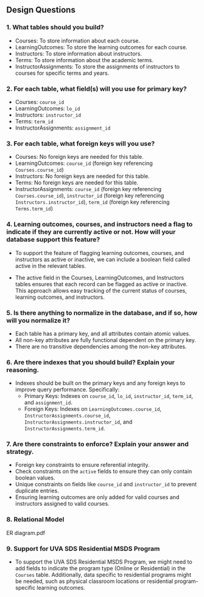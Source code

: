 ## Design Questions

### 1. What tables should you build?
- Courses: To store information about each course.
- LearningOutcomes: To store the learning outcomes for each course.
- Instructors: To store information about instructors.
- Terms: To store information about the academic terms.
- InstructorAssignments: To store the assignments of instructors to courses for specific terms and years.

### 2. For each table, what field(s) will you use for primary key?
- Courses: `course_id`
- LearningOutcomes: `lo_id`
- Instructors: `instructor_id`
- Terms: `term_id`
- InstructorAssignments: `assignment_id`

### 3. For each table, what foreign keys will you use?
- Courses: No foreign keys are needed for this table.
- LearningOutcomes: `course_id` (foreign key referencing `Courses.course_id`)
- Instructors: No foreign keys are needed for this table.
- Terms: No foreign keys are needed for this table.
- InstructorAssignments: `course_id` (foreign key referencing `Courses.course_id`),
                         `instructor_id` (foreign key referencing `Instructors.instructor_id`),
                         `term_id` (foreign key referencing `Terms.term_id`)

### 4. Learning outcomes, courses, and instructors need a flag to indicate if they are currently active or not. How will your database support this feature? 

- To support the feature of flagging learning outcomes, courses, and instructors as active or inactive, we can include a boolean field called active in the relevant tables. 

- The active field in the Courses, LearningOutcomes, and Instructors tables ensures that each record can be flagged as active or inactive.
This approach allows easy tracking of the current status of courses, learning outcomes, and instructors.

### 5. Is there anything to normalize in the database, and if so, how will you normalize it?

- Each table has a primary key, and all attributes contain atomic values.
- All non-key attributes are fully functional dependent on the primary key.
- There are no transitive dependencies among the non-key attributes.

### 6. Are there indexes that you should build? Explain your reasoning.
- Indexes should be built on the primary keys and any foreign keys to improve query performance. Specifically:
  - Primary Keys: Indexes on `course_id`, `lo_id`, `instructor_id`, `term_id`, and `assignment_id`.
  - Foreign Keys: Indexes on `LearningOutcomes.course_id`, `InstructorAssignments.course_id`, `InstructorAssignments.instructor_id`, and `InstructorAssignments.term_id`.

### 7. Are there constraints to enforce? Explain your answer and strategy.
- Foreign key constraints to ensure referential integrity.
- Check constraints on the `active` fields to ensure they can only contain boolean values.
- Unique constraints on fields like `course_id` and `instructor_id` to prevent duplicate entries.
- Ensuring learning outcomes are only added for valid courses and instructors assigned to valid courses.

### 8. Relational Model
ER diagram.pdf

### 9. Support for UVA SDS Residential MSDS Program
- To support the UVA SDS Residential MSDS Program, we might need to add fields to indicate the program type (Online or Residential) in the `Courses` table. Additionally, data specific to residential programs might be needed, such as physical classroom locations or residential program-specific learning outcomes.

